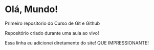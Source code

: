 # Olá, Mundo!
 Primeiro repositorio do Curso de Git e Github

Repositório criado durante uma aula ao vivo!

Essa linha eu adicionei diretamente do site! QUE IMPRESSIONANTE!
